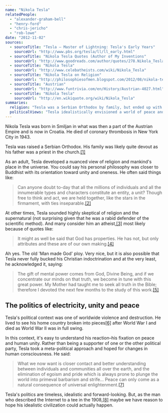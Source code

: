 ```yaml
---
name: "Nikola Tesla"
relatedPeople:
  - "alexander-graham-bell"
  - "henry-ford"
  - "chris-jericho"
  - "rob-lowe"
date: "2012-11-02"
sources:
  - sourceTitle: "Tesla – Master of Lightning: Tesla's Early Years"
    sourceUrl: "http://www.pbs.org/tesla/ll/ll_early.html"
  - sourceTitle: "Nikola Tesla Quotes (Author of My Inventions"
    sourceUrl: "http://www.goodreads.com/author/quotes/278.Nikola_Tesla"
  - sourceTitle: "Nikola Tesla"
    sourceUrl: "http://www.celebatheists.com/wiki/Nikola_Tesla"
  - sourceTitle: "Nikola Tesla on Religion"
    sourceUrl: "http://philosophiesofmen.blogspot.com/2012/08/nikola-tesla-on-religion.html"
  - sourceTitle: "Austrian"
    sourceUrl: "http://www.funtrivia.com/en/History/Austrian-4027.html"
  - sourceTitle: "Nikola Tesla"
    sourceUrl: "http://en.wikiquote.org/wiki/Nikola_Tesla"
summaries:
  religion: "Tesla was a Serbian Orthodox by family, but ended up with his own--similar to Buddhist--religious philosophy."
  politicalViews: "Tesla idealistically envisioned a world of peace and understanding."
---
```


Nikola Tesla was born in Smiljan in what was then a part of the Austrian Empire and is now in Croatia. He died of coronary thrombosis in New York City in 1943.

Tesla was raised a Serbian Orthodox. His family was likely quite devout as his father was a priest in the church.<a class="source-citation" href="#http%3A%2F%2Fwww.pbs.org%2Ftesla%2Fll%2Fll_early.html" title="Tesla – Master of Lightning: Tesla&apos;s Early Years">[1]</a>

As an adult, Tesla developed a nuanced view of religion and mankind's place in the universe. You could say his personal philosophy was closer to Buddhist with its orientation toward unity and oneness. He often said things like:

>Can anyone doubt to-day that all the millions of individuals and all the innumerable types and characters constitute an entity, a unit? Though free to think and act, we are held together, like the stars in the firmament, with ties inseparable.<a class="source-citation" href="#http%3A%2F%2Fwww.goodreads.com%2Fauthor%2Fquotes%2F278.Nikola_Tesla" title="Nikola Tesla Quotes (Author of My Inventions">[2]</a>

At other times, Tesla sounded highly skeptical of religion and the supernatural (not surprising given that he was a rabid defender of the scientific method). And many consider him an atheist,<a class="source-citation" href="#http%3A%2F%2Fwww.celebatheists.com%2Fwiki%2FNikola_Tesla" title="Nikola Tesla">[3]</a> most likely because of quotes like:

>It might as well be said that God has properties. He has not, but only attributes and these are of our own making.<a class="source-citation" href="#http%3A%2F%2Fwww.celebatheists.com%2Fwiki%2FNikola_Tesla" title="Nikola Tesla">[4]</a>

Ah yes. The old 'Man made God' ploy. Very nice, but it is also possible that Tesla never fully bucked his Christian indoctrination and at the very least, he acknowledged it, saying:

>The gift of mental power comes from God, Divine Being, and if we concentrate our minds on that truth, we become in tune with this great power. My Mother had taught me to seek all truth in the Bible; therefore I devoted the next few months to the study of this work.<a class="source-citation" href="#http%3A%2F%2Fphilosophiesofmen.blogspot.com%2F2012%2F08%2Fnikola-tesla-on-religion.html" title="Nikola Tesla on Religion">[5]</a>

## 

## The politics of electricity, unity and peace

Tesla's political context was one of worldwide violence and destruction. He lived to see his home country broken into pieces<a class="source-citation" href="#http%3A%2F%2Fwww.funtrivia.com%2Fen%2FHistory%2FAustrian-4027.html" title="Austrian">[6]</a> after World War I and died as World War II was in full swing.

In this context, it's easy to understand his reaction–his fixation on peace and human unity. Rather than being a supporter of one or the other political party, Tesla took a meta-political approach and hoped for changes in human consciousness. He said:

>What we now want is closer contact and better understanding between individuals and communities all over the earth, and the elimination of egoism and pride which is always prone to plunge the world into primeval barbarism and strife… Peace can only come as a natural consequence of universal enlightenment.<a class="source-citation" href="#http%3A%2F%2Fwww.goodreads.com%2Fauthor%2Fquotes%2F278.Nikola_Tesla" title="Nikola Tesla Quotes (Author of My Inventions">[7]</a>

Tesla's politics are timeless, idealistic and forward-looking. But, as the man who described the Internet to a tee in the 1908,<a class="source-citation" href="#http%3A%2F%2Fen.wikiquote.org%2Fwiki%2FNikola_Tesla" title="Nikola Tesla">[8]</a> maybe we have reason to hope his idealistic civilization could actually happen.